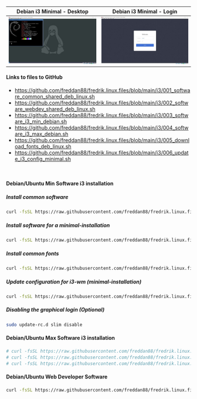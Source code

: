 | Debian i3 Minimal - Desktop                                         | Debian i3 Minimal - Login                                       |
| ------------------------------------------------------------------- | --------------------------------------------------------------- |
| ![Debian i3 Minimal - Desktop](pictures-minimal-debian/desktop.jpg) | ![Debian i3 Minimal - Login](pictures-minimal-debian/login.jpg) |

#### Links to files to GitHub

-   https://github.com/freddan88/fredrik.linux.files/blob/main/i3/001_software_common_shared_deb_linux.sh
-   https://github.com/freddan88/fredrik.linux.files/blob/main/i3/002_software_webdev_shared_deb_linux.sh
-   https://github.com/freddan88/fredrik.linux.files/blob/main/i3/003_software_i3_min_debian.sh
-   https://github.com/freddan88/fredrik.linux.files/blob/main/i3/004_software_i3_max_debian.sh
-   https://github.com/freddan88/fredrik.linux.files/blob/main/i3/005_download_fonts_deb_linux.sh
-   https://github.com/freddan88/fredrik.linux.files/blob/main/i3/006_update_i3_config_minimal.sh

<br/>

#### Debian/Ubuntu Min Software i3 installation

##### Install common software

```bash
curl -fsSL https://raw.githubusercontent.com/freddan88/fredrik.linux.files/main/i3/001_software_common_shared_deb_linux.sh | sudo sh
```

##### Install software for a minimal-installation

```bash
curl -fsSL https://raw.githubusercontent.com/freddan88/fredrik.linux.files/main/i3/003_software_i3_min_debian.sh | sudo sh
```

##### Install common fonts

```bash
curl -fsSL https://raw.githubusercontent.com/freddan88/fredrik.linux.files/main/i3/005_download_fonts_deb_linux.sh | sudo sh
```

##### Update configuration for i3-wm (minimal-installation)

```bash
curl -fsSL https://raw.githubusercontent.com/freddan88/fredrik.linux.files/main/i3/006_update_i3_config_minimal.sh | sh
```

##### Disabling the graphical login (Optional)

```bash
sudo update-rc.d slim disable
```

#### Debian/Ubuntu Max Software i3 installation

```bash
# curl -fsSL https://raw.githubusercontent.com/freddan88/fredrik.linux.files/main/i3/001_software_common_shared_deb_linux.sh | sudo sh
# curl -fsSL https://raw.githubusercontent.com/freddan88/fredrik.linux.files/main/i3/003_software_i3_max_debian.sh | sudo sh
# curl -fsSL https://raw.githubusercontent.com/freddan88/fredrik.linux.files/main/i3/005_download_fonts_deb_linux.sh | sudo sh
```

#### Debian/Ubuntu Web Developer Software

```bash
curl -fsSL https://raw.githubusercontent.com/freddan88/fredrik.linux.files/main/i3/002_software_webdev_shared_deb_linux.sh | sudo sh
```
